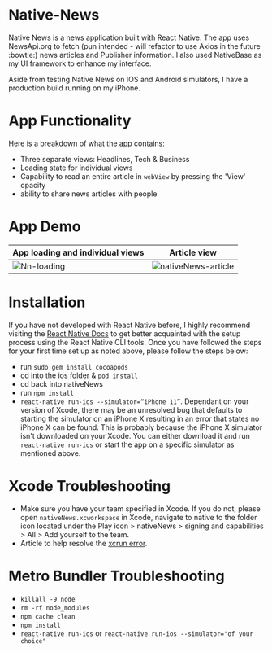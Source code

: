 # Native-News
Native News is a news application built with React Native. The app uses NewsApi.org to fetch (pun intended - will refactor to use Axios in the future :bowtie:) news articles and 
Publisher information. I also used NativeBase as my UI framework to enhance my interface.

Aside from testing Native News on IOS and Android simulators, I have a production build running on my iPhone. 

# App Functionality
Here is a breakdown of what the app contains:
- Three separate views: Headlines, Tech & Business
- Loading state for individual views
- Capability to read an entire article in `webView` by pressing the 'View' opacity
- ability to share news articles with people

# App Demo
| App loading and individual views  | Article view |
| ------------- | ------------- |
| ![Nn-loading](https://user-images.githubusercontent.com/44034677/66578386-9e6eb300-eb40-11e9-85aa-d65aae5f39ca.gif)  | ![nativeNews-article](https://user-images.githubusercontent.com/44034677/66580520-27d3b480-eb44-11e9-8931-b0d5c743793b.gif)  |


# Installation
If you have not developed with React Native before, I highly recommend visiting the [React Native Docs](https://facebook.github.io/react-native/docs/getting-started) to get better acquainted with the setup process using the  React Native CLI tools.
Once you have followed the steps for your first time set up as noted above, please follow the steps below:
- run `sudo gem install cocoapods`
- cd into the ios folder & `pod install`
- cd back into nativeNews
- run `npm install`
- `react-native run-ios --simulator=“iPhone 11”`. Dependant on your version of Xcode, there may be an unresolved bug that defaults to starting the simulator on an iPhone X resulting in an error that states no iPhone X can be found. This is probably because the iPhone X simulator isn't downloaded on your Xcode. You can either download it and run `react-native run-ios` or start the app on a specific simulator as mentioned above.
 
# Xcode Troubleshooting
 - Make sure you have your team specified in Xcode. If you do not, please open `nativeNews.xcworkspace` in Xcode, navigate to native to the folder icon located under the Play icon > nativeNews > signing and capabilities > All > Add yourself to the team.
- Article to help resolve the [xcrun error]( https://medium.com/codespace69/react-native-xcrun-error-unable-to-find-utility-simctl-not-a-developer-tool-or-in-path-bd908d3551be).

#  Metro Bundler Troubleshooting
- `killall -9 node`
- `rm -rf node_modules`
- `npm cache clean`
- `npm install`
- `react-native run-ios` or `react-native run-ios --simulator="of your choice"`
